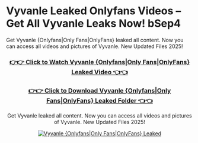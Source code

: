 # Vyvanle Leaked Onlyfans Videos – Get All Vyvanle Leaks Now! bSep4

Get Vyvanle {Onlyfans|Only Fans|OnlyFans} leaked all content. Now you can access all videos and pictures of Vyvanle. New Updated Files 2025!  
<div align="center">
  
### [👉👉 Click to Watch Vyvanle {Onlyfans|Only Fans|OnlyFans} Leaked Video 👈👈](https://links2leaks.com/vyvanle)  
### [👉👉 Click to Download Vyvanle {Onlyfans|Only Fans|OnlyFans} Leaked Folder 👈👈](https://links2leaks.com/vyvanle)  

Get Vyvanle leaked all content. Now you can access all videos and pictures of Vyvanle. New Updated Files 2025!  

[![Vyvanle {Onlyfans|Only Fans|OnlyFans} Leaked](https://i.ibb.co/93hzkbrt/l2l.gif)](https://links2leaks.com/vyvanle)  

</div>
